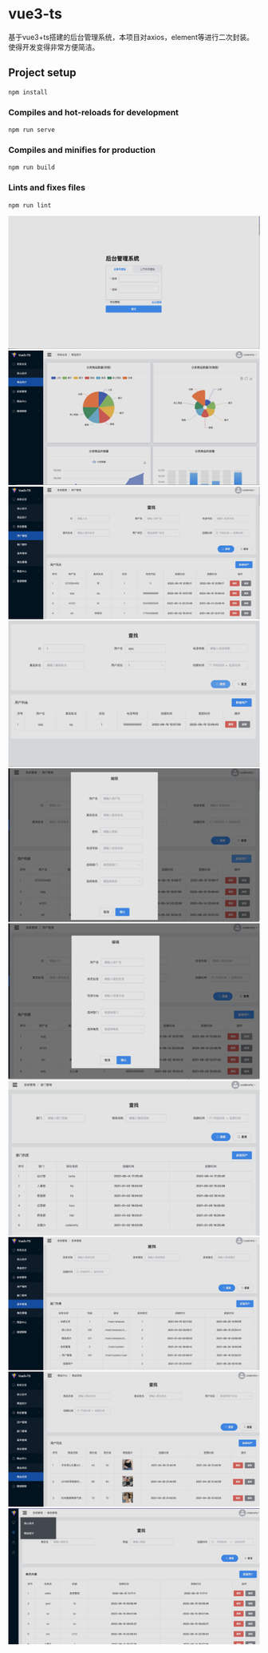 # vue3-ts
基于vue3+ts搭建的后台管理系统，本项目对axios，element等进行二次封装。使得开发变得非常方便简洁。
## Project setup
```
npm install
```
### Compiles and hot-reloads for development
```
npm run serve
```
### Compiles and minifies for production
```
npm run build
```
### Lints and fixes files
```
npm run lint
```
![Image text](https://github.com/Coder-Yc/Vue3_Ts/blob/main/images/Snipaste_2022-06-15_13-01-39.png)
![Image text](https://github.com/Coder-Yc/Vue3_Ts/blob/main/images/Snipaste_2022-06-15_13-02-13.png)
![Image text](https://github.com/Coder-Yc/Vue3_Ts/blob/main/images/Snipaste_2022-06-15_13-02-28.png)
![Image text](https://github.com/Coder-Yc/Vue3_Ts/blob/main/images/Snipaste_2022-06-15_13-03-00.png)
![Image text](https://github.com/Coder-Yc/Vue3_Ts/blob/main/images/Snipaste_2022-06-15_13-03-14.png)
![Image text](https://github.com/Coder-Yc/Vue3_Ts/blob/main/images/Snipaste_2022-06-15_13-03-25.png)
![Image text](https://github.com/Coder-Yc/Vue3_Ts/blob/main/images/Snipaste_2022-06-15_13-03-38.png)
![Image text](https://github.com/Coder-Yc/Vue3_Ts/blob/main/images/Snipaste_2022-06-15_13-07-10.png)
![Image text](https://github.com/Coder-Yc/Vue3_Ts/blob/main/images/Snipaste_2022-06-15_13-07-26.png)
![Image text](https://github.com/Coder-Yc/Vue3_Ts/blob/main/images/Snipaste_2022-06-15_13-08-30.png)

